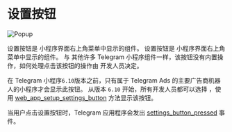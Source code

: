 # 设置按钮

![Popup](/components/settings-button.png)

设置按钮是 小程序界面右上角菜单中显示的组件。 设置按钮是 小程序界面右上角菜单中显示的组件。 与
其他许多 Telegram 小程序组件一样，该按钮没有内置操作，如何处理点击该按钮的操作由
开发人员决定。

在 Telegram 小程序`6.10`版本之前，只有属于
Telegram Ads 的主要广告商机器人的小程序才会显示此按钮。
从版本 `6.10` 开始，所有开发人员都可以选择
，使用 [web_app_setup_settings_button](methods.md#web-app-setup-settings-button)
方法显示该按钮。

当用户点击设置按钮时，Telegram 应用程序会发出
[settings_button_pressed](events.md#settings-button-pressed) 事件。
